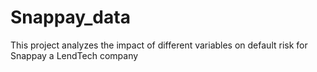 # Snappay_data
This project analyzes the impact of different variables on default risk for Snappay a LendTech company
